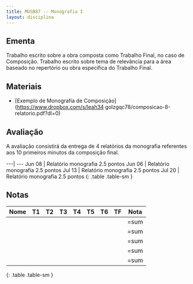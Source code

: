 ```yaml
---
title: MUSB87 -- Monografia I
layout: disciplina
---
```


## Ementa

Trabalho escrito sobre a obra composta como Trabalho Final, no caso de
Composição. Trabalho escrito sobre tema de relevância para a área
baseado no repertório ou obra específica do Trabalho Final.

## Materiais

- [Exemplo de Monografia de Composição](https://www.dropbox.com/s/leah34
  golzgqc78/composicao-8-relatorio.pdf?dl=0)

## Avaliação

A avaliação consistirá da entrega de 4 relatórios da monografia
referentes aos 10 primeiros minutos da composição final.

---| ---
Jun 08 | Relatório monografia 2.5 pontos
Jun 06 | Relatório monografia 2.5 pontos
Jul 13 | Relatório monografia 2.5 pontos
Jul 20 | Relatório monografia 2.5 pontos
{: .table .table-sm }


## Notas

| Nome | T1 | T2 | T3 | T4 | T5 | T6 | TF | Nota |
|------|----|----|----|----|----|----|----|------|
|      |    |    |    |    |    |    |    | =sum |
|      |    |    |    |    |    |    |    | =sum |
|      |    |    |    |    |    |    |    | =sum |
|      |    |    |    |    |    |    |    | =sum |
|      |    |    |    |    |    |    |    | =sum |
{: .table .table-sm }
